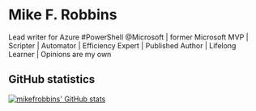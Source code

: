 # Mike F. Robbins

Lead writer for Azure #PowerShell @Microsoft | former Microsoft MVP | Scripter | Automator |
Efficiency Expert | Published Author | Lifelong Learner | Opinions are my own

## GitHub statistics

[![mikefrobbins' GitHub stats](https://github-readme-stats.vercel.app/api?username=mikefrobbins)](https://github.com/anuraghazra/github-readme-stats)
